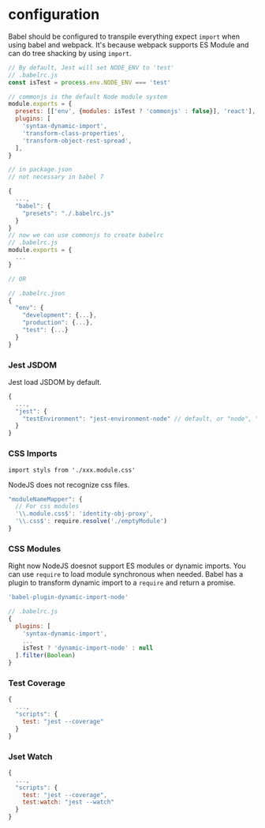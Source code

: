 # configuration

Babel should be configured to transpile everything expect `import` when using babel and webpack. It's because webpack supports ES Module and can do tree shacking by using `import`.

```javascript
// By default, Jest will set NODE_ENV to 'test'
// .babelrc.js
const isTest = process.env.NODE_ENV === 'test'

// commonjs is the default Node module system
module.exports = {
  presets: [['env', {modules: isTest ? 'commonjs' : false}], 'react'],
  plugins: [
    'syntax-dynamic-import',
    'transform-class-properties',
    'transform-object-rest-spread',
  ],
}

// in package.json
// not necessary in babel 7

{
  ...,
  "babel": {
    "presets": "./.babelrc.js"
  }
}
// now we can use commonjs to create babelrc
// .babelrc.js
module.exports = {
  ...
}

// OR

// .babelrc.json
{
  "env": {
    "development": {...},
    "production": {...},
    "test": {...}
  }
}

```

### Jest JSDOM

Jest load JSDOM by default.

```javascript
{
  ...,
  "jest": {
    "testEnvironment": "jest-environment-node" // default, or "node", "jsdom"
  }
}
```

### CSS Imports

`import styls from './xxx.module.css'`

NodeJS does not recognize css files.

```javascript
"moduleNameMapper": {
  // For css modules 
  '\\.module.css$': 'identity-obj-proxy',
  '\\.css$': require.resolve('./emptyModule')
}
```

### CSS Modules

Right now NodeJS doesnot support ES modules or dynamic imports. You can use `require` to load module synchronous when needed. Babel has a plugin to transform dynamic import to a `require` and return a promise.

```javascript
'babel-plugin-dynamic-import-node'

// .babelrc.js
{
  plugins: [
    'syntax-dynamic-import',
    ...
    isTest ? 'dynamic-import-node' : null
  ].filter(Boolean)
}
```

### Test Coverage

```javascript
{
  ...,
  "scripts": {
    test: "jest --coverage"
  }
}
```

### Jset Watch

```javascript
{
  ...,
  "scripts": {
    test: "jest --coverage",
    test:watch: "jest --watch"
  }
}
```
